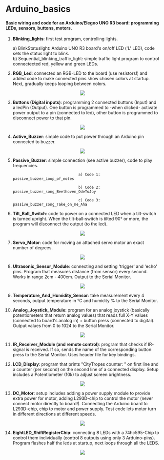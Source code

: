 # Arduino_basics
#### Basic wiring and code for an Arduino/Elegoo UNO R3 board: programming LEDs, sensors, buttons, motors. <br>

1. **Blinking_lights**: first test program, controlling lights.

	a) BlinkStatuslight: Arduino UNO R3 board's on/off LED ('L' LED), code sets the status light to blink. <br>
	b) Sequential_blinking_traffic_light: simple traffic light program to control connectected red, yellow and green LEDs.

2. **RGB_Led**: connected an RGB-LED to the board (use resistors!) and added code to make connected pins show chosen colors at startup.  Next, gradually keeps looping between colors.

<p align="center">
  <img src="https://github.com/CityTropes/Arduino_basics/blob/315148d21e06229a31a48aca6f53778b0a4823cc/media/rgb_connected.png" />
</p>
  
3. **Buttons (Digital inputs)**: programming 2 connected buttons (Input) and a ledPin (Output). One button is programmed to -when clicked- activate power output to a pin (connected to led), other button is programmed to disconnect power to that pin.

<p align="center">
  <img src="https://github.com/CityTropes/Arduino_basics/blob/2b858fea2df94c348802aa8320c6d2ca78dca4c0/media/two_buttons.png" />
</p>

4. **Active_Buzzer**: simple code to put power through an Arduino pin connected to buzzer.

<p align="center">
  <img src="https://github.com/CityTropes/Arduino_basics/blob/2b858fea2df94c348802aa8320c6d2ca78dca4c0/media/passive_buzzer.png" />
</p>

5. **Passive_Buzzer**: simple connection (see active buzzer), code to play frequencies. 

                                     a) Code 1: passive_buzzer_Loop_of_notes
    
                                     b) Code 2: passive_buzzer_song_Beethoven_OdeToJoy
    
                                     c) Code 3: passive_buzzer_song_Take_on_me_Aha 
  
      
6. **Tilt_Ball_Switch**: code to power on a connected LED when a tilt-switch is turned upright. When the tilt-ball-switch is tilted 90° or more, the program will disconnect the output (to the led).

<p align="center">
  <img src="https://github.com/CityTropes/Arduino_basics/blob/2b858fea2df94c348802aa8320c6d2ca78dca4c0/media/tilt_ball_switch.png" />
</p>

7. **Servo_Motor**: code for moving an attached servo motor an exact number of degrees.

<p align="center">
  <img src="https://github.com/CityTropes/Arduino_basics/blob/2b858fea2df94c348802aa8320c6d2ca78dca4c0/media/servo_motor.png" />
</p>

8. **Ultrasonic_Sensor_Module**: connecting and setting 'trigger' and 'echo' pins. Program that measures distance (from sensor) every second. Works in range 2cm - 400cm. Output to the Serial Monitor.

<p align="center">
  <img src="https://github.com/CityTropes/Arduino_basics/blob/315148d21e06229a31a48aca6f53778b0a4823cc/media/ultrasonic_sensor.png" />
</p>

9. **Temperature_And_Humidity_Sensor**: take measurement every 4 seconds, output temperature in °C and humidity % to the Serial Monitor.

10. **Analog_Joystick_Module**: program for an analog joystick (basically potentiometers that return analog values) that reads full X-Y values (connected to board's analog in) + button press (connected to digital). Output values from 0 to 1024 to the Serial Monitor.

<p align="center">
  <img src="https://github.com/CityTropes/Arduino_basics/blob/2b858fea2df94c348802aa8320c6d2ca78dca4c0/media/joystick.jpg" />
</p>

11. **IR_Receiver_Module (and remote control)**: program that checks if IR-signal is received. If so, sends the name of the corresponding button press to the Serial Monitor. Uses header file for key bindings.

12. **LCD_Display**: program that prints "CityTropes counter: " on first line and a counter (per second) on the second line of a connected display. Setup includes a Potentiometer (10k) to adjust screen brightness.

<p align="center">
  <img src="https://github.com/CityTropes/Arduino_basics/blob/315148d21e06229a31a48aca6f53778b0a4823cc/media/lcd_display.png" />
</p>

13. **DC_Motor**: setup includes adding a power supply module to provide extra power for motor, adding L293D-chip to control the motor (never connect motor directly to board!). Connecting the Arduino board to L293D-chip, chip to motor and power supply. Test code lets motor turn in different directions at different speeds. 

<p align="center">
  <img src="https://github.com/CityTropes/Arduino_basics/blob/315148d21e06229a31a48aca6f53778b0a4823cc/media/motor_and_power_supply_module.png" />
</p>

14. **EightLED_ShiftRegisterChip**: connecting 8 LEDs with a 74hc595-Chip to control them individually (control 8 outputs using only 3 Arduino-pins). Program flashes half the leds at startup, next loops through all the LEDS.

<p align="center">
  <img src="https://github.com/CityTropes/Arduino_basics/blob/315148d21e06229a31a48aca6f53778b0a4823cc/media/eight_led_via_chip.png" />
</p>
<br>
